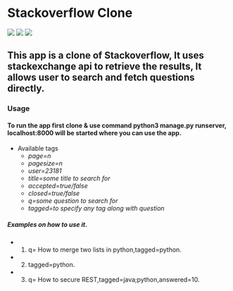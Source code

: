 # Stackoverflow Clone
<img src="https://img.shields.io/badge/Maintained-Yes-green"> <img src="https://img.shields.io/github/issues/garchaaman19/Stack_overflow_app"> <img src="https://img.shields.io/badge/Technology-Django-brightgreen">

## This app is a clone of Stackoverflow, It uses stackexchange api to retrieve the results, It allows user to search and fetch questions directly.

### Usage
#### To run the app first clone & use command python3 manage.py runserver, localhost:8000 will be started where you can use the app.

- Available tags 
  - *page=n*
  - *pagesize=n*
  - *user=23181*
  - *title=some title to search for*
  - *accepted=true/false*
  - *closed=true/false*
  - *q=some question to search for*
  - *tagged=to specify any tag along with question*
  
##### Examples on how to use it.
- 1. q= How to merge two lists in python,tagged=python.
- 2. tagged=python.
- 3. q= How to secure REST,tagged=java;python,answered=10.


